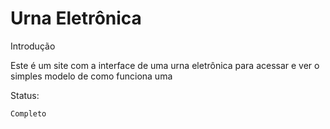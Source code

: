 <h1>Urna Eletrônica</h1>

Introdução

Este é um site com a interface de uma urna eletrônica para acessar e ver o simples modelo de como funciona uma

Status:

    Completo 

